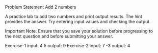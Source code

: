 
Problem Statement
Add 2 numbers

A practice lab to add two numbers and print output  results. The hint provides the answer. Try entering input values and checking the output.

Important Note:
Ensure that you save your solution before progressing to the next question and  before submitting your answer.

Exercise-1
input:
4
5
output:
9
Exercise-2
input:
7
-3
output:
4

